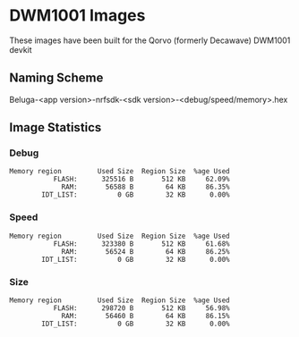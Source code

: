 # DWM1001 Images

These images have been built for the Qorvo (formerly Decawave) DWM1001 devkit

## Naming Scheme
Beluga-\<app version\>-nrfsdk-\<sdk version\>-\<debug/speed/memory\>.hex

## Image Statistics
### Debug
```
Memory region         Used Size  Region Size  %age Used
           FLASH:      325516 B       512 KB     62.09%
             RAM:       56588 B        64 KB     86.35%
        IDT_LIST:          0 GB        32 KB      0.00%
```

### Speed
```
Memory region         Used Size  Region Size  %age Used
           FLASH:      323380 B       512 KB     61.68%
             RAM:       56524 B        64 KB     86.25%
        IDT_LIST:          0 GB        32 KB      0.00%
```

### Size
```
Memory region         Used Size  Region Size  %age Used
           FLASH:      298720 B       512 KB     56.98%
             RAM:       56460 B        64 KB     86.15%
        IDT_LIST:          0 GB        32 KB      0.00%
```
